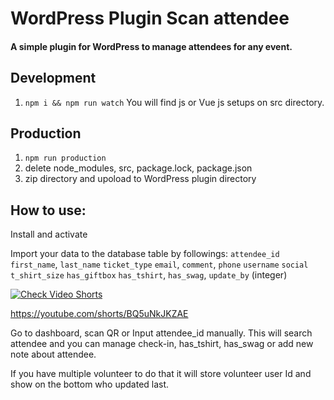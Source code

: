 # WordPress Plugin Scan attendee

#### A simple plugin for WordPress to manage attendees for any event.

## Development
1. `npm i && npm run watch`
You will find js or Vue js setups on src directory.

## Production
1. `npm run production`
2. delete node_modules, src, package.lock, package.json
3. zip directory and upoload to WordPress plugin directory

## How to use:
Install and activate
 
Import your data to the database table by followings:
`attendee_id` 
`first_name`,
`last_name` 
`ticket_type` 
`email`,
`comment`,
`phone`
`username` 
`social`
`t_shirt_size`
`has_giftbox` 
`has_tshirt`,
`has_swag`,
`update_by` (integer)

[![Check Video Shorts](https://img.youtube.com/vi/BQ5uNkJKZAE/0.jpg)](https://www.youtube.com/watch?v=BQ5uNkJKZAE)

https://youtube.com/shorts/BQ5uNkJKZAE

Go to dashboard, scan QR or Input attendee_id manually. This will search attendee and you can manage check-in, has_tshirt, has_swag or add new note about attendee.

If you have multiple volunteer to do that it will store volunteer user Id and show on the bottom who updated last.
